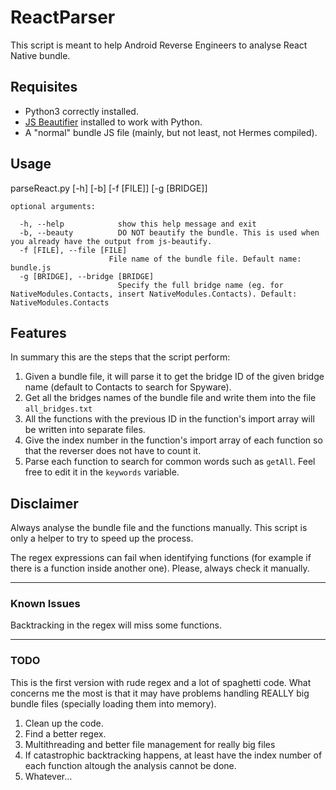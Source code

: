 # ReactParser

This script is meant to help Android Reverse Engineers to analyse React Native bundle.

## Requisites

- Python3 correctly installed.
- [JS Beautifier](https://github.com/beautify-web/js-beautify) installed to work with Python.
- A "normal" bundle JS file (mainly, but not least, not Hermes compiled).

## Usage

parseReact.py [-h] [-b] [-f [FILE]] [-g [BRIDGE]]
```
optional arguments:

  -h, --help            show this help message and exit
  -b, --beauty          DO NOT beautify the bundle. This is used when you already have the output from js-beautify.
  -f [FILE], --file [FILE]
                      File name of the bundle file. Default name: bundle.js                     
  -g [BRIDGE], --bridge [BRIDGE]
                        Specify the full bridge name (eg. for NativeModules.Contacts, insert NativeModules.Contacts). Default: NativeModules.Contacts
```
                       
## Features

In summary this are the steps that the script perform:

1. Given a bundle file, it will parse it to get the bridge ID of the given bridge name (default to Contacts to search for Spyware).
2. Get all the bridges names of the bundle file and write them into the file `all_bridges.txt`
3. All the functions with the previous ID in the function's import array will be written into separate files.
4. Give the index number in the function's import array of each function so that the reverser does not have to count it.
5. Parse each function to search for common words such as `getAll`. Feel free to edit it in the `keywords` variable.

## Disclaimer

Always analyse the bundle file and the functions manually. This script is only a helper to try to speed up the process.

The regex expressions can fail when identifying functions (for example if there is a function inside another one). Please, always check it manually.

---

### Known Issues

Backtracking in the regex will miss some functions. 

---

### TODO

This is the first version with rude regex and a lot of spaghetti code. What concerns me the most is that it may have problems handling REALLY big bundle files (specially loading them into memory). 

1. Clean up the code.
2. Find a better regex.
3. Multithreading and better file management for really big files
4. If catastrophic backtracking happens, at least have the index number of each function altough the analysis cannot be done.
5. Whatever...
